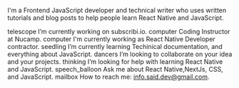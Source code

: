 I'm a Frontend JavaScript developer and technical writer who uses written tutorials and blog posts to help people learn React Native and JavaScript.

telescope I’m currently working on subscribi.io.
computer Coding Instructor at Nucamp.
computer I'm currently working as React Native Developer contractor.
seedling I’m currently learning Techinical documentation, and everything about JavaScript.
dancers I’m looking to collaborate on your idea and your projects.
thinking I’m looking for help with learning React Native and JavaScript.
speech_balloon Ask me about React Native,NextJs, CSS, and JavaScript.
mailbox How to reach me: info.said.dev@gmail.com.
